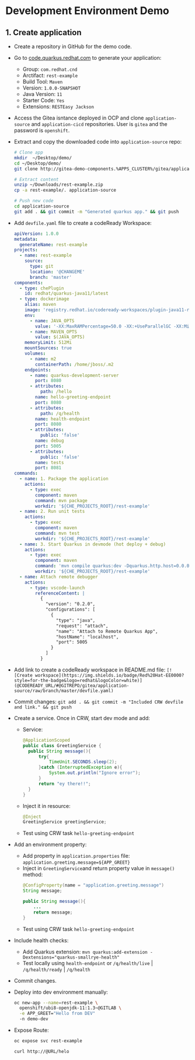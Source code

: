 # Development Environment Demo

## 1. Create application

- Create a repository in GitHub for the demo code.

- Go to [code.quarkus.redhat.com](https://code.quarkus.redhat.com/) to generate your application:
  - Group: `com.redhat.cnd`
  - Arctifact: `rest-example`
  - Build Tool: `Maven`
  - Version: `1.0.0-SNAPSHOT`
  - Java Version: `11`
  - Starter Code: `Yes`
  - Extensions: `RESTEasy Jackson`

- Access the Gitea isntance deployed in OCP and clone `application-source` and `application-cicd` repositories. User is `gitea` and the password is `openshift`.

- Extract and copy the downloaded code into `application-source` repo:
  ```sh
  # Clone app
  mkdir  ~/Desktop/demo/
  cd ~/Desktop/demo/
  git clone http://gitea-demo-components.%APPS_CLUSTER%/gitea/application-source.git

  # Extract content
  unzip ~/Downloads/rest-example.zip
  cp -a rest-example/. application-source

  # Push new code
  cd application-source
  git add . && git commit -m "Generated quarkus app." && git push
  ```

- Add `devfile.yaml` file to create a codeReady Workspace:
  ```yaml
  apiVersion: 1.0.0
  metadata:
    generateName: rest-example
  projects:
    - name: rest-example
      source:
        type: git
        location: '@CHANGEME'
        branch: 'master'
  components:
    - type: chePlugin
      id: redhat/quarkus-java11/latest
    - type: dockerimage
      alias: maven
      image: 'registry.redhat.io/codeready-workspaces/plugin-java11-rhel8:2.15'
      env:
        - name: JAVA_OPTS
          value: '-XX:MaxRAMPercentage=50.0 -XX:+UseParallelGC -XX:MinHeapFreeRatio=10 -XX:MaxHeapFreeRatio=20 -XX:GCTimeRatio=4 -XX:AdaptiveSizePolicyWeight=90 -Dsun.zip.disableMemoryMapping=true -Xms20m -Djava.security.egd=file:/dev/./urandom -Duser.home=/home/jboss'
        - name: MAVEN_OPTS
          value: $(JAVA_OPTS)
      memoryLimit: 512Mi
      mountSources: true
      volumes:
        - name: m2
          containerPath: /home/jboss/.m2
      endpoints:
        - name: quarkus-development-server
          port: 8080
        - attributes:
            path: /hello
          name: hello-greeting-endpoint
          port: 8080
        - attributes:
            path: /q/health
          name: health-endpoint
          port: 8080
        - attributes:
            public: 'false'
          name: debug
          port: 5005
        - attributes:
            public: 'false'
          name: tests
          port: 8081
  commands:
    - name: 1. Package the application
      actions:
        - type: exec
          component: maven
          command: mvn package
          workdir: '${CHE_PROJECTS_ROOT}/rest-example'
    - name: 2. Run unit tests
      actions:
        - type: exec
          component: maven
          command: mvn test
          workdir: '${CHE_PROJECTS_ROOT}/rest-example'
    - name: 3. Start Quarkus in devmode (hot deploy + debug)
      actions:
        - type: exec
          component: maven
          command: 'mvn compile quarkus:dev -Dquarkus.http.host=0.0.0.0 -Dquarkus.live-reload.instrumentation=false -DAPP_GREET=holaaaa!'
          workdir: '${CHE_PROJECTS_ROOT}/rest-example'
    - name: Attach remote debugger
      actions:
        - type: vscode-launch
          referenceContent: |
            {
              "version": "0.2.0",
              "configurations": [
                {
                  "type": "java",
                  "request": "attach",
                  "name": "Attach to Remote Quarkus App",
                  "hostName": "localhost",
                  "port": 5005
                }
              ]
            }
  ```

- Add link to create a codeReady workspace in README.md file: `[![Create workspace](https://img.shields.io/badge/Red%20Hat-EE0000?style=for-the-badge&logo=redhat&logoColor=white)](@CODEREADY_URL/#@GITREPO/gitea/application-source/raw/branch/master/devfile.yaml)` 

- Commit changes: `git add . && git commit -m "Included CRW devfile and link." && git push`

- Create a service. Once in CRW, start dev mode and add:
  - Service:
    ```java
    @ApplicationScoped
    public class GreetingService {
      public String message(){
          try{
              TimeUnit.SECONDS.sleep(2);
          }catch (InterruptedException e){
              System.out.println("Ignore error");
          }
          return "ey there!!";
      }
    }
    ```
  - Inject it in resource:
    ```java
    @Inject
    GreetingService greetingService;
    ```
  - Test using CRW task `hello-greeting-endpoint`

- Add an environment property:
  - Add property in `application.properties` file: `application.greeting.message=${APP_GREET}`
  - Inject in `GreetingService`and return property value in `message()` method:
    ```java
    @ConfigProperty(name = "application.greeting.message") 
    String message;

    public String message(){
        ... 
        return message;
    }
    ```
  - Test using CRW task `hello-greeting-endpoint`

- Include health checks:
  - Add Quarkus extension: `mvn quarkus:add-extension -Dextensions="quarkus-smallrye-health"`
  - Test locally using `health-endpoint` or `/q/health/live` | `/q/health/ready` | `/q/health`

- Commit changes.

- Deploy into dev environment manually:
  ```sh
  oc new-app --name=rest-example \
    openshift/ubi8-openjdk-11:1.3~@GITLAB \
    -e APP_GREET="Hello from DEV"
    -n demo-dev
  ```

- Expose Route: 
  ```sh
  oc expose svc rest-example

  curl http://@URL/helo
  ```
